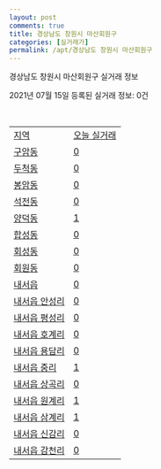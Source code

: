 ```yaml
---
layout: post
comments: true
title: 경상남도 창원시 마산회원구
categories: [실거래가]
permalink: /apt/경상남도 창원시 마산회원구
---
```


경상남도 창원시 마산회원구 실거래 정보

2021년 07월 15일 등록된 실거래 정보: 0건

<script type="text/javascript">
  google.charts.load('current', {'packages':['corechart']});
  google.charts.setOnLoadCallback(drawChart);

  function drawChart() {
    var data = google.visualization.arrayToDataTable([['거래일', '매매', '전월세', '전매'], ['20-07', 97, 102, 18], ['20-08', 151, 152, 8], ['20-09', 263, 122, 0], ['20-10', 276, 90, 0], ['20-11', 415, 120, 0], ['20-12', 276, 143, 0], ['21-01', 219, 160, 3], ['21-02', 171, 125, 0], ['21-03', 222, 128, 0], ['21-04', 213, 112, 0], ['21-05', 269, 96, 0], ['21-06', 288, 86, 0], ['21-07', 48, 12, 0]]);

    var options = {
      title: '최근 1년간 유형별 거래량 추이',
      legend: { position: 'bottom' }
    };

    var chart = new google.visualization.LineChart(document.getElementById('columnchart_material'));
    chart.draw(data, (options));
  }
</script>

<div id="columnchart_material" style="width: 95%; margin-left: -35px"></div>
<br>
<table class="sortable">
  <tr>
    <td><a href="#">지역</a></td>
    <td><a href="#">오늘 실거래</a></td>
  </tr>

  
  <tr class="item">
    <td><a href="경상남도 창원시 마산회원구 구암동">구암동</a></td>
    <td><a href="경상남도 창원시 마산회원구 구암동">0</a></td>
  </tr>
    

  <tr class="item">
    <td><a href="경상남도 창원시 마산회원구 두척동">두척동</a></td>
    <td><a href="경상남도 창원시 마산회원구 두척동">0</a></td>
  </tr>
    

  <tr class="item">
    <td><a href="경상남도 창원시 마산회원구 봉암동">봉암동</a></td>
    <td><a href="경상남도 창원시 마산회원구 봉암동">0</a></td>
  </tr>
    

  <tr class="item">
    <td><a href="경상남도 창원시 마산회원구 석전동">석전동</a></td>
    <td><a href="경상남도 창원시 마산회원구 석전동">0</a></td>
  </tr>
    

  <tr class="item">
    <td><a href="경상남도 창원시 마산회원구 양덕동">양덕동</a></td>
    <td><a href="경상남도 창원시 마산회원구 양덕동">1</a></td>
  </tr>
    

  <tr class="item">
    <td><a href="경상남도 창원시 마산회원구 합성동">합성동</a></td>
    <td><a href="경상남도 창원시 마산회원구 합성동">0</a></td>
  </tr>
    

  <tr class="item">
    <td><a href="경상남도 창원시 마산회원구 회성동">회성동</a></td>
    <td><a href="경상남도 창원시 마산회원구 회성동">0</a></td>
  </tr>
    

  <tr class="item">
    <td><a href="경상남도 창원시 마산회원구 회원동">회원동</a></td>
    <td><a href="경상남도 창원시 마산회원구 회원동">0</a></td>
  </tr>
    

  <tr class="item">
    <td><a href="경상남도 창원시 마산회원구 내서읍">내서읍</a></td>
    <td><a href="경상남도 창원시 마산회원구 내서읍">0</a></td>
  </tr>
    

  <tr class="item">
    <td><a href="경상남도 창원시 마산회원구 내서읍 안성리">내서읍 안성리</a></td>
    <td><a href="경상남도 창원시 마산회원구 내서읍 안성리">0</a></td>
  </tr>
    

  <tr class="item">
    <td><a href="경상남도 창원시 마산회원구 내서읍 평성리">내서읍 평성리</a></td>
    <td><a href="경상남도 창원시 마산회원구 내서읍 평성리">0</a></td>
  </tr>
    

  <tr class="item">
    <td><a href="경상남도 창원시 마산회원구 내서읍 호계리">내서읍 호계리</a></td>
    <td><a href="경상남도 창원시 마산회원구 내서읍 호계리">0</a></td>
  </tr>
    

  <tr class="item">
    <td><a href="경상남도 창원시 마산회원구 내서읍 용담리">내서읍 용담리</a></td>
    <td><a href="경상남도 창원시 마산회원구 내서읍 용담리">0</a></td>
  </tr>
    

  <tr class="item">
    <td><a href="경상남도 창원시 마산회원구 내서읍 중리">내서읍 중리</a></td>
    <td><a href="경상남도 창원시 마산회원구 내서읍 중리">1</a></td>
  </tr>
    

  <tr class="item">
    <td><a href="경상남도 창원시 마산회원구 내서읍 상곡리">내서읍 상곡리</a></td>
    <td><a href="경상남도 창원시 마산회원구 내서읍 상곡리">0</a></td>
  </tr>
    

  <tr class="item">
    <td><a href="경상남도 창원시 마산회원구 내서읍 원계리">내서읍 원계리</a></td>
    <td><a href="경상남도 창원시 마산회원구 내서읍 원계리">1</a></td>
  </tr>
    

  <tr class="item">
    <td><a href="경상남도 창원시 마산회원구 내서읍 삼계리">내서읍 삼계리</a></td>
    <td><a href="경상남도 창원시 마산회원구 내서읍 삼계리">1</a></td>
  </tr>
    

  <tr class="item">
    <td><a href="경상남도 창원시 마산회원구 내서읍 신감리">내서읍 신감리</a></td>
    <td><a href="경상남도 창원시 마산회원구 내서읍 신감리">0</a></td>
  </tr>
    

  <tr class="item">
    <td><a href="경상남도 창원시 마산회원구 내서읍 감천리">내서읍 감천리</a></td>
    <td><a href="경상남도 창원시 마산회원구 내서읍 감천리">0</a></td>
  </tr>
    


</table>


    
